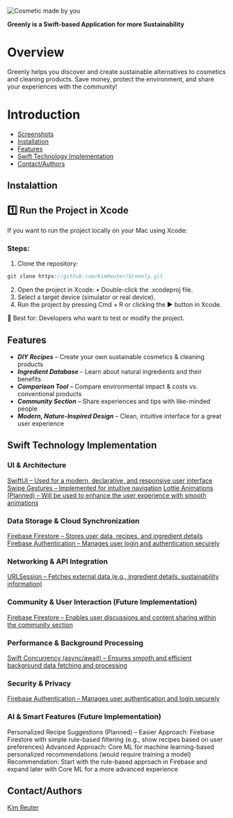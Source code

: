 ![Cosmetic made by you](https://github.com/user-attachments/assets/375f1e63-3284-49ca-a0ff-b55bd58ddb00)


****Greenly is a Swift-based Application for more Sustainability****

# Overview

Greenly helps you discover and create sustainable alternatives to cosmetics and cleaning products. Save money, protect the environment, and share your experiences with the community!

# Introduction
- [Screenshots](#screenshots)
- [Installation](#installation)
- [Features](#features)
- [Swift Technology Implementation](#swift-technology-implementation)
- [Contact/Authors](#contact/authors)

## Instalattion

## 1️⃣ Run the Project in Xcode

If you want to run the project locally on your Mac using Xcode:

### Steps:

1. Clone the repository:
```swift
git clone https://github.com/KimReuter/Greenly.git
```
2.	Open the project in Xcode:
	•	Double-click the .xcodeproj file.
3.	Select a target device (simulator or real device).
4.	Run the project by pressing Cmd + R or clicking the ▶️ button in Xcode.

🔹 Best for: Developers who want to test or modify the project.

## Features

- ***DIY Recipes*** – Create your own sustainable cosmetics & cleaning products
- ***Ingredient Database*** – Learn about natural ingredients and their benefits
- ***Comparison Tool*** – Compare environmental impact & costs vs. conventional products
- ***Community Section*** – Share experiences and tips with like-minded people
- ***Modern, Nature-Inspired Design*** – Clean, intuitive interface for a great user experience

## Swift Technology Implementation

### UI & Architecture
[SwiftUI – Used for a modern, declarative, and responsive user interface](https://developer.apple.com/xcode/swiftui/)
[Swipe Gestures – Implemented for intuitive navigation](https://developer.apple.com/documentation/uikit/handling-swipe-gestures)
[Lottie Animations (Planned) – Will be used to enhance the user experience with smooth animations](https://lottiefiles.com/what-is-lottie)

### Data Storage & Cloud Synchronization

[Firebase Firestore – Stores user data, recipes, and ingredient details](https://firebase.google.com/docs/firestore?hl=de)
[Firebase Authentication – Manages user login and authentication securely](https://firebase.google.com/docs/auth?hl=de)

### Networking & API Integration
[URLSession – Fetches external data (e.g., ingredient details, sustainability information)](https://developer.apple.com/documentation/foundation/urlsession)

### Community & User Interaction (Future Implementation)
[Firebase Firestore – Enables user discussions and content sharing within the community section](https://firebase.google.com/docs/firestore?hl=de)

### Performance & Background Processing
[Swift Concurrency (async/await) – Ensures smooth and efficient background data fetching and processing](https://docs.swift.org/swift-book/documentation/the-swift-programming-language/concurrency/)

### Security & Privacy
[Firebase Authentication – Manages user authentication and login securely](https://firebase.google.com/docs/auth?hl=de)

### AI & Smart Features (Future Implementation)
Personalized Recipe Suggestions (Planned) –
Easier Approach: Firebase Firestore with simple rule-based filtering (e.g., show recipes based on user preferences)
Advanced Approach: Core ML for machine learning-based personalized recommendations (would require training a model)
Recommendation: Start with the rule-based approach in Firebase and expand later with Core ML for a more advanced experience

## Contact/Authors

[Kim Reuter](https://github.com/KimReuter)
